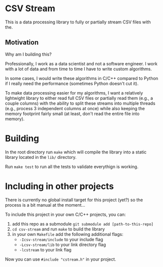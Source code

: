 # CSV Stream
This is a data processing library to fully or partially stream CSV files with the.

## Motivation
Why am I building this?

Professionally, I work as a data scientist and not a software engineer. I work with a lot of data and from time to time I have to write custom algorithms.

In some cases, I would write these algorithms in C/C++ compared to Python if I really need the performance (sometimes Python doesn't cut it).

To make data processing easier for my algorithms, I want a relatively lightwight library to either read full CSV files or partially read them (e.g., a couple columns) with the ability to split these streams into multiple threads (e.g., process 3 independent columns at once) while also keeping the memory footprint fairly small (at least, don't read the entire file into memory).

# Building
In the root directory run `make` which will compile the library into a static library located in the `lib/` directory.

Run `make test` to run all the tests to validate everythign is working.

# Including in other projects
There is currently no global install target for this project (yet?) so the process is a bit manual at the moment...

To include this project in your own C/C++ projects, you can:
1. add this repo as a submodule `git submodule add [path-to-this-repo]`
2. `cd csv-stream` and run `make` to build the library
3. in your own `Makefile` add the following additional flags:
	* `-Icsv-stream/include` to your include flag
	* `-Lcsv-stream/lib` to your link directory flag
	* `-lcstream` to your link flag

Now you can use `#include "cstream.h"` in your project.
